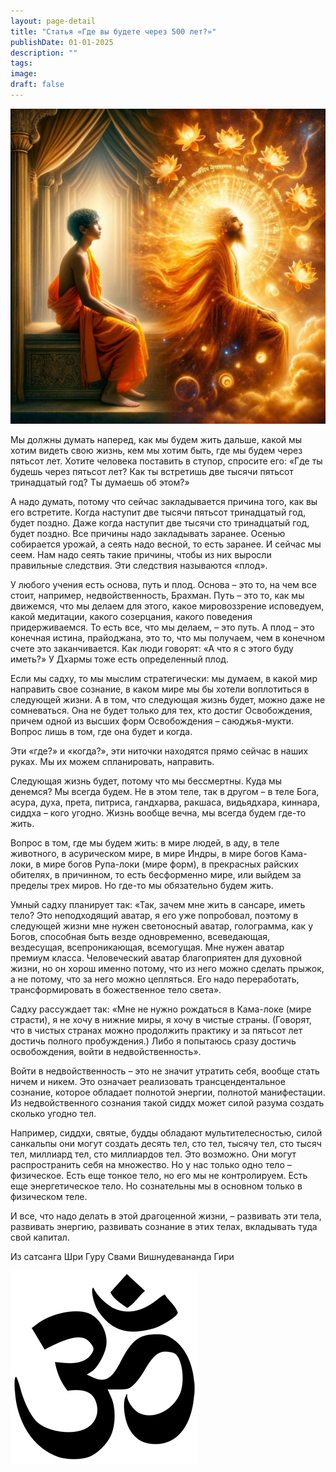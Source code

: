 ```yaml
---
layout: page-detail
title: "Статья «Где вы будете через 500 лет?»"
publishDate: 01-01-2025
description: ""
tags:
image:
draft: false
---
```


  
![](/upload/medialibrary/042/0426c023075236db812f449adc58a991.jpg)  

  
 Мы должны думать наперед, как мы будем жить дальше, какой мы хотим видеть свою жизнь, кем мы хотим быть, где мы будем через пятьсот лет. Хотите человека поставить в ступор, спросите его: «Где ты будешь через пятьсот лет? Как ты встретишь две тысячи пятьсот тринадцатый год? Ты думаешь об этом?»

 А надо думать, потому что сейчас закладывается причина того, как вы его встретите. Когда наступит две тысячи пятьсот тринадцатый год, будет поздно. Даже когда наступит две тысячи сто тринадцатый год, будет поздно. Все причины надо закладывать заранее. Осенью собирается урожай, а сеять надо весной, то есть заранее. И сейчас мы сеем. Нам надо сеять такие причины, чтобы из них выросли правильные следствия. Эти следствия называются «плод».

 У любого учения есть основа, путь и плод. Основа – это то, на чем все стоит, например, недвойственность, Брахман. Путь – это то, как мы движемся, что мы делаем для этого, какое мировоззрение исповедуем, какой медитации, какого созерцания, какого поведения придерживаемся. То есть все, что мы делаем, – это путь. А плод – это конечная истина, прайоджана, это то, что мы получаем, чем в конечном счете это заканчивается. Как люди говорят: «А что я с этого буду иметь?» У Дхармы тоже есть определенный плод.

 Если мы садху, то мы мыслим стратегически: мы думаем, в какой мир направить свое сознание, в каком мире мы бы хотели воплотиться в следующей жизни. А в том, что следующая жизнь будет, можно даже не сомневаться. Она не будет только для тех, кто достиг Освобождения, причем одной из высших форм Освобождения – саюджья-мукти. Вопрос лишь в том, где она будет и когда.

 Эти «где?» и «когда?», эти ниточки находятся прямо сейчас в наших руках. Мы их можем спланировать, направить.

 Следующая жизнь будет, потому что мы бессмертны. Куда мы денемся? Мы всегда будем. Не в этом теле, так в другом – в теле Бога, асура, духа, прета, питриса, гандхарва, ракшаса, видьядхара, киннара, сиддха – кого угодно. Жизнь вообще вечна, мы всегда будем где-то жить.

 Вопрос в том, где мы будем жить: в мире людей, в аду, в теле животного, в асурическом мире, в мире Индры, в мире богов Кама-локи, в мире богов Рупа-локи (мире форм), в прекрасных райских обителях, в причинном, то есть бесформенно мире, или выйдем за пределы трех миров. Но где-то мы обязательно будем жить.

 Умный садху планирует так: «Так, зачем мне жить в сансаре, иметь тело? Это неподходящий аватар, я его уже попробовал, поэтому в следующей жизни мне нужен светоносный аватар, голограмма, как у Богов, способная быть везде одновременно, всеведающая, вездесущая, всепроникающая, всемогущая. Мне нужен аватар премиум класса. Человеческий аватар благоприятен для духовной жизни, но он хорош именно потому, что из него можно сделать прыжок, а не потому, что за него можно цепляться. Его надо переработать, трансформировать в божественное тело света».

 Садху рассуждает так: «Мне не нужно рождаться в Кама-локе (мире страсти), я не хочу в нижние миры, я хочу в чистые страны. (Говорят, что в чистых странах можно продолжить практику и за пятьсот лет достичь полного пробуждения.) Либо я попытаюсь сразу достичь освобождения, войти в недвойственность».

 Войти в недвойственность – это не значит утратить себя, вообще стать ничем и никем. Это означает реализовать трансцендентальное сознание, которое обладает полнотой энергии, полнотой манифестации. Из недвойственного сознания такой сиддх может силой разума создать сколько угодно тел.

 Например, сиддхи, святые, будды обладают мультителесностью, силой санкальпы они могут создать десять тел, сто тел, тысячу тел, сто тысяч тел, миллиард тел, сто миллиардов тел. Это возможно. Они могут распространить себя на множество. Но у нас только одно тело – физическое. Есть еще тонкое тело, но его мы не контролируем. Есть еще энергетическое тело. Но сознательны мы в основном только в физическом теле.

  
 И все, что надо делать в этой драгоценной жизни, – развивать эти тела, развивать энергию, развивать сознание в этих телах, вкладывать туда свой капитал.

  
 Из сатсанга Шри Гуру Свами Вишнудевананда Гири

  
![Ом](/upload/medialibrary/4e5/4e59138d7f13f8137afb77ab8ee41988.png) 
